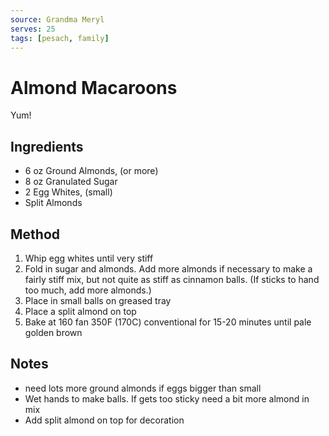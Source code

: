 ```yaml
---
source: Grandma Meryl
serves: 25
tags: [pesach, family]
---
```


# Almond Macaroons

Yum!

## Ingredients

- 6 oz Ground Almonds, (or more)
- 8 oz Granulated Sugar
- 2 Egg Whites, (small)
- Split Almonds

## Method

1. Whip egg whites until very stiff
2. Fold in sugar and almonds. Add more almonds if necessary to make a fairly stiff mix, but not quite as stiff as cinnamon balls. (If sticks to hand too much, add more almonds.)
3. Place in small balls on greased tray
4. Place a split almond on top
5. Bake at 160 fan 350F (170C) conventional for 15-20 minutes until pale golden brown

## Notes

- need lots more ground almonds if eggs bigger than small
- Wet hands to make balls. If gets too sticky need a bit more almond in mix
- Add split almond on top for decoration
